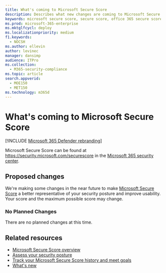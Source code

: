 ```yaml
---
title: What's coming to Microsoft Secure Score
description: Describes what new changes are coming to Microsoft Secure Score in the Microsoft 365 security center.
keywords: microsoft secure score, secure score, office 365 secure score, microsoft security score, microsoft 365 security center, improvement actions
ms.prod: microsoft-365-enterprise
ms.mktglfcycl: deploy
ms.localizationpriority: medium
f1.keywords: 
  - NOCSH
ms.author: ellevin
author: levinec
manager: dansimp
audience: ITPro
ms.collection: 
  - M365-security-compliance
ms.topic: article
search.appverid: 
  - MOE150
  - MET150
ms.technology: m365d
---
```


# What's coming to Microsoft Secure Score

[!INCLUDE [Microsoft 365 Defender rebranding](../includes/microsoft-defender.md)]

Microsoft Secure Score can be found at https://security.microsoft.com/securescore in the [Microsoft 365 security center](overview-security-center.md).

## Proposed changes

We're making some changes in the near future to make [Microsoft Secure Score](microsoft-secure-score.md) a better representative of your security posture and improve usability. Your score and the maximum possible score may change.

### No Planned Changes

There are no planned changes at this time.

## Related resources

- [Microsoft Secure Score overview](microsoft-secure-score.md)
- [Assess your security posture](microsoft-secure-score-improvement-actions.md)
- [Track your Microsoft Secure Score history and meet goals](microsoft-secure-score-history-metrics-trends.md)
- [What's new](microsoft-secure-score-whats-new.md)
